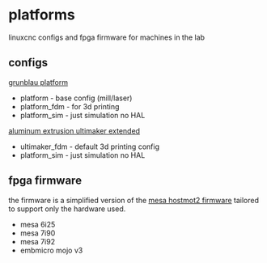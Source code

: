 # platforms

linuxcnc configs and fpga firmware for machines in the lab

## configs
[grunblau platform](http://www.grunblau.com/PlatformCNC.htm)
 * platform - base config (mill/laser)
 * platform_fdm - for 3d printing
 * platform_sim - just simulation no HAL

[aluminum extrusion ultimaker extended](http://www.thingiverse.com/thing:1100186)
 * ultimaker_fdm - default 3d printing config
 * platform_sim - just simulation no HAL

## fpga firmware
the firmware is a simplified version of the [mesa hostmot2 firmware](https://github.com/LinuxCNC/hostmot2-firmware) tailored to support only the hardware used.
 * mesa 6i25
 * mesa 7i90
 * mesa 7i92
 * embmicro mojo v3
 

